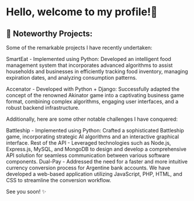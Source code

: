# Hello, welcome to my profile!👋
## 🌱 Noteworthy Projects:

Some of the remarkable projects I have recently undertaken:

SmartEat - Implemented using Python: Developed an intelligent food management system that incorporates advanced algorithms to assist households and businesses in efficiently tracking food inventory, managing expiration dates, and analyzing consumption patterns.

Accenator - Developed with Python + Django: Successfully adapted the concept of the renowned Akinator game into a captivating business game format, combining complex algorithms, engaging user interfaces, and a robust backend infrastructure.

Additionally, here are some other notable challenges I have conquered:

Battleship - Implemented using Python: Crafted a sophisticated Battleship game, incorporating strategic AI algorithms and an interactive graphical interface.
Rest of the API - Leveraged technologies such as Node.js, Express.js, MySQL, and MongoDB to design and develop a comprehensive API solution for seamless communication between various software components.
Dual-Pay - Addressed the need for a faster and more intuitive currency conversion process for Argentine bank accounts. We have developed a web-based application utilizing JavaScript, PHP, HTML, and CSS to streamline the conversion workflow.

See you soon! :sparkles:

